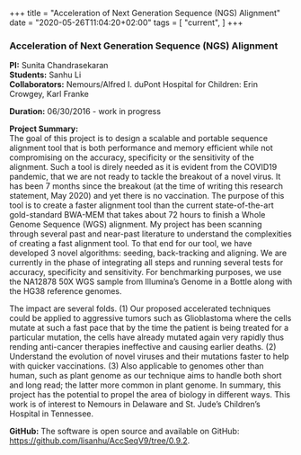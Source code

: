 +++
title = "Acceleration of Next Generation Sequence (NGS) Alignment"
date = "2020-05-26T11:04:20+02:00"
tags = [
    "current",
]
+++

### Acceleration of Next Generation Sequence (NGS) Alignment

**PI:** Sunita Chandrasekaran  
**Students:** Sanhu Li  
**Collaborators:** Nemours/Alfred I. duPont Hospital for Children: Erin Crowgey, Karl Franke

**Duration:** 06/30/2016 - work in progress

**Project Summary:**  
The goal of this project is to design a scalable and portable sequence alignment tool that is both performance and memory efficient while not compromising on the accuracy, specificity or the sensitivity of the alignment. Such a tool is direly needed as it is evident from the COVID19 pandemic, that we are not ready to tackle the breakout of a novel virus. It has been 7 months since the breakout (at the time of writing this research statement, May 2020) and yet there is no vaccination. The purpose of this tool is to create a faster alignment tool than the current state-of-the-art gold-standard BWA-MEM that takes about 72 hours to finish a Whole Genome Sequence (WGS) alignment. My project has been scanning through several past and near-past literature to understand the complexities of creating a fast alignment tool. To that end for our tool, we have developed 3 novel algorithms: seeding, back-tracking and aligning. We are currently in the phase of integrating all steps and running several tests for accuracy, specificity and sensitivity. For benchmarking purposes, we use the NA12878 50X WGS sample from Illumina’s Genome in a Bottle along with the HG38 reference genomes.

The impact are several folds. (1) Our proposed accelerated techniques could be applied to aggressive tumors such as Glioblastoma where the cells mutate at such a fast pace that by the time the patient is being treated for a particular mutation, the cells have already mutated again very rapidly thus rending anti-cancer therapies ineffective and causing earlier deaths. (2) Understand the evolution of novel viruses and their mutations faster to help with quicker vaccinations. (3) Also applicable to genomes other than human, such as plant genome as our technique aims to handle both short and long read; the latter more common in plant genome. In summary, this project has the potential to propel the area of biology in different ways. This work is of interest to Nemours in Delaware and St. Jude’s Children’s Hospital in Tennessee.

**GitHub:** The software is open source and available on GitHub: <a href="https://github.com/lisanhu/AccSeqV9/tree/0.9.2">https://github.com/lisanhu/AccSeqV9/tree/0.9.2</a>.  
